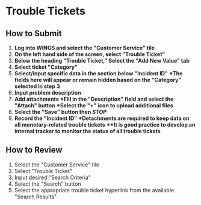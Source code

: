 # Trouble Tickets  

## How to Submit

1. **Log into WINGS and select the "Customer Service" tile**
2. **On the left hand side of the screen, select "Trouble Ticket"**
2. **Below the heading "Trouble Ticket," Select the "Add New Value" tab**
3. **Select ticket "Category"**
4. **Select/input specific data in the section below "Incident ID"**
	**\*The fields here will appear or remain hidden based on the "Category"  selected in step 3**
5. **Input problem description**
6. **Add attachments**
	**\*Fill in the "Description" field and select the "Attach" button**
	**\*Select the "+" icon to upload additional files**
7. **Select the "Save" button then _STOP_**
8. **Record the "Incident ID"**
	**\*Detachments are required to keep data on all monetary-related trouble  tickets**
	**\*\*It is good practice to develop an internal tracker to monitor the status of  all trouble tickets**

## How to Review

1. Select the "Customer Service" tile
2. Select "Trouble Ticket" 
3. Input desired "Search Criteria"  
4. Select the "Search" button
5. Select the appropriate trouble ticket hyperlink from the available "Search Results"